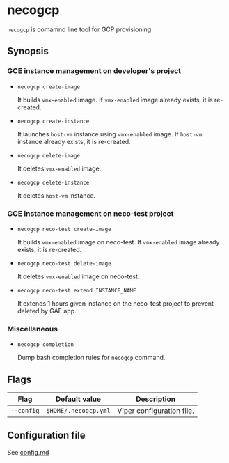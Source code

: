 necogcp
=======

`necogcp` is comamnd line tool for GCP provisioning.

Synopsis
--------

### GCE instance management on developer's project

* `necogcp create-image`

    It builds `vmx-enabled` image.
    If `vmx-enabled` image already exists, it is re-created.

* `necogcp create-instance`

    It launches `host-vm` instance using `vmx-enabled` image.
    If `host-vm` instance already exists, it is re-created.
    
* `necogcp delete-image`

    It deletes `vmx-enabled` image.

* `necogcp delete-instance`

    It deletes `host-vm` instance.

### GCE instance management on neco-test project

* `necogcp neco-test create-image`

    It builds `vmx-enabled` image on neco-test.
    If `vmx-enabled` image already exists, it is re-created.

* `necogcp neco-test delete-image`

    It deletes `vmx-enabled` image on neco-test.

* `necogcp neco-test extend INSTANCE_NAME`

    It extends 1 hours given instance on the neco-test project to prevent deleted by GAE app.

### Miscellaneous

* `necogcp completion`

    Dump bash completion rules for `necogcp` command.

Flags
-----

Flag            | Default value    | Description
--------------- | ---------------- | -----------
`--config`      | `$HOME/.necogcp.yml` | [Viper configuration file](https://github.com/spf13/viper#reading-config-files).

Configuration file
------------------

See [config.md](config.md)
